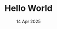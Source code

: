 ---
layout: post
date: 14 Apr 2025
title: Hello World
place: Somewhere
excerpt: This is a demo post showing the image description features
card-image: 5
banner-image: 5
banner-offset: 60
gallery:
  - image: https://img.noobzone.ru/getimg.php?url=https://i.imgur.com/zIcnrJH.png
    description: "This is the <strong>first image</strong> with bold text"
  - image: https://raw.githubusercontent.com/wzwtt/sample-images/main/IMG_0124.JPEG
    description: "This is the <em>second image</em> with italic text"
  - image: https://wsrv.nl/lichtenstein.jpg
    # No description, showing optional feature
  - image: https://wsrv.nl/puppy.jpg
    description: "This is the fourth image with a <a href='https://example.com'>link</a>"
  - image: https://wsrv.nl/transparency_demo.png
    description: "This is the fifth image with <span style='color: red;'>colored text</span>"
  - image: https://raw.githubusercontent.com/wzwtt/sample-images/main/IMG_3515.HEIC
    description: "This is the sixth image"
---